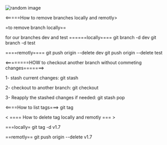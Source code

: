 ![random image](/home/esraa/pictures/download.jpeg)

<=====How to remove branches locally and remotly>

=to remove branch locally==

for our branches dev and test
======locally====
git branch -d dev
git branch -d test

====remotly====
git push origin --delete dev
git push origin --delete test



<========HOW to checkout another branch without commeting changes=======>

1- stash current changes:
git stash

2- checkout to another branch:
git checkout <branch-name>

3- Reapply the stashed changes if needed:
git stash pop

<====How to list tags===>
git tag


< ==== How to delete tag locally and remotly === >

===locally=
git tag -d v1.7

==remotly==
git push origin --delete v1.7
